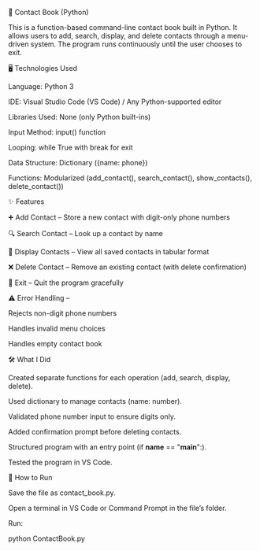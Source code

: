 📒 Contact Book (Python)

This is a function-based command-line contact book built in Python.
It allows users to add, search, display, and delete contacts through a menu-driven system.
The program runs continuously until the user chooses to exit.

🖥 Technologies Used

Language: Python 3

IDE: Visual Studio Code (VS Code) / Any Python-supported editor

Libraries Used: None (only Python built-ins)

Input Method: input() function

Looping: while True with break for exit

Data Structure: Dictionary ({name: phone})

Functions: Modularized (add_contact(), search_contact(), show_contacts(), delete_contact())

✨ Features

➕ Add Contact – Store a new contact with digit-only phone numbers

🔍 Search Contact – Look up a contact by name

📑 Display Contacts – View all saved contacts in tabular format

❌ Delete Contact – Remove an existing contact (with delete confirmation)

🚪 Exit – Quit the program gracefully

⚠️ Error Handling –

Rejects non-digit phone numbers

Handles invalid menu choices

Handles empty contact book

🛠 What I Did

Created separate functions for each operation (add, search, display, delete).

Used dictionary to manage contacts (name: number).

Validated phone number input to ensure digits only.

Added confirmation prompt before deleting contacts.

Structured program with an entry point (if __name__ == "__main__":).

Tested the program in VS Code.

🚀 How to Run

Save the file as contact_book.py.

Open a terminal in VS Code or Command Prompt in the file’s folder.

Run:

python ContactBook.py